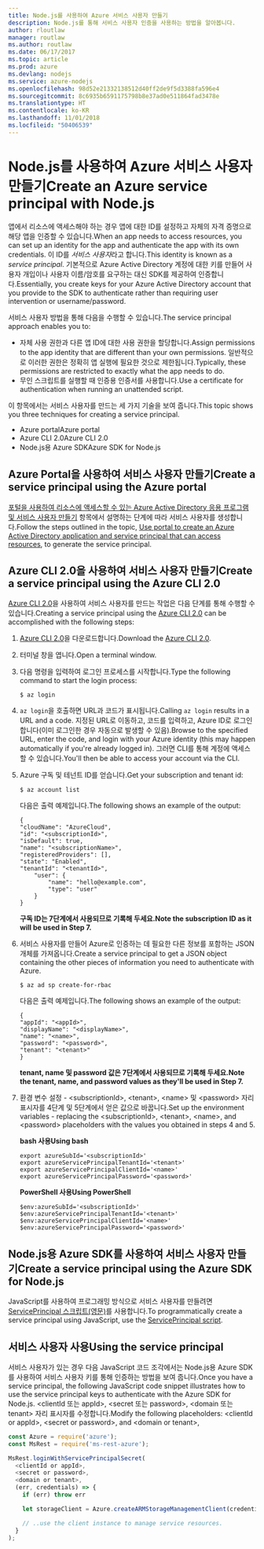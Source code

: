 ```yaml
---
title: Node.js를 사용하여 Azure 서비스 사용자 만들기
description: Node.js를 통해 서비스 사용자 인증을 사용하는 방법을 알아봅니다.
author: rloutlaw
manager: routlaw
ms.author: routlaw
ms.date: 06/17/2017
ms.topic: article
ms.prod: azure
ms.devlang: nodejs
ms.service: azure-nodejs
ms.openlocfilehash: 98d52e21332138512d40ff2de9f5d3388fa596e4
ms.sourcegitcommit: 8c6935b6591175798b8e37ad0e511864fad3478e
ms.translationtype: HT
ms.contentlocale: ko-KR
ms.lasthandoff: 11/01/2018
ms.locfileid: "50406539"
---
```

# <a name="create-an-azure-service-principal-with-nodejs"></a><span data-ttu-id="d4746-103">Node.js를 사용하여 Azure 서비스 사용자 만들기</span><span class="sxs-lookup"><span data-stu-id="d4746-103">Create an Azure service principal with Node.js</span></span> 

<span data-ttu-id="d4746-104">앱에서 리소스에 액세스해야 하는 경우 앱에 대한 ID를 설정하고 자체의 자격 증명으로 해당 앱을 인증할 수 있습니다.</span><span class="sxs-lookup"><span data-stu-id="d4746-104">When an app needs to access resources, you can set up an identity for the app and authenticate the app with its own credentials.</span></span> <span data-ttu-id="d4746-105">이 ID를 *서비스 사용자*라고 합니다.</span><span class="sxs-lookup"><span data-stu-id="d4746-105">This identity is known as a *service principal*.</span></span> <span data-ttu-id="d4746-106">기본적으로 Azure Active Directory 계정에 대한 키를 만들어 사용자 개입이나 사용자 이름/암호를 요구하는 대신 SDK를 제공하여 인증합니다.</span><span class="sxs-lookup"><span data-stu-id="d4746-106">Essentially, you create keys for your Azure Active Directory account that you provide to the SDK to authenticate rather than requiring user intervention or username/password.</span></span>

<span data-ttu-id="d4746-107">서비스 사용자 방법을 통해 다음을 수행할 수 있습니다.</span><span class="sxs-lookup"><span data-stu-id="d4746-107">The service principal approach enables you to:</span></span>
- <span data-ttu-id="d4746-108">자체 사용 권한과 다른 앱 ID에 대한 사용 권한을 할당합니다.</span><span class="sxs-lookup"><span data-stu-id="d4746-108">Assign permissions to the app identity that are different than your own permissions.</span></span> <span data-ttu-id="d4746-109">일반적으로 이러한 권한은 정확히 앱 실행에 필요한 것으로 제한됩니다.</span><span class="sxs-lookup"><span data-stu-id="d4746-109">Typically, these permissions are restricted to exactly what the app needs to do.</span></span>
- <span data-ttu-id="d4746-110">무인 스크립트를 실행할 때 인증용 인증서를 사용합니다.</span><span class="sxs-lookup"><span data-stu-id="d4746-110">Use a certificate for authentication when running an unattended script.</span></span>

<span data-ttu-id="d4746-111">이 항목에서는 서비스 사용자를 만드는 세 가지 기술을 보여 줍니다.</span><span class="sxs-lookup"><span data-stu-id="d4746-111">This topic shows you three techniques for creating a service principal.</span></span>

- <span data-ttu-id="d4746-112">Azure portal</span><span class="sxs-lookup"><span data-stu-id="d4746-112">Azure portal</span></span>
- <span data-ttu-id="d4746-113">Azure CLI 2.0</span><span class="sxs-lookup"><span data-stu-id="d4746-113">Azure CLI 2.0</span></span>
- <span data-ttu-id="d4746-114">Node.js용 Azure SDK</span><span class="sxs-lookup"><span data-stu-id="d4746-114">Azure SDK for Node.js</span></span>

## <a name="create-a-service-principal-using-the-azure-portal"></a><span data-ttu-id="d4746-115">Azure Portal을 사용하여 서비스 사용자 만들기</span><span class="sxs-lookup"><span data-stu-id="d4746-115">Create a service principal using the Azure portal</span></span>

<span data-ttu-id="d4746-116">[포털을 사용하여 리소스에 액세스할 수 있는 Azure Active Directory 응용 프로그램 및 서비스 사용자 만들기](https://azure.microsoft.com/documentation/articles/resource-group-create-service-principal-portal/) 항목에서 설명하는 단계에 따라 서비스 사용자를 생성합니다.</span><span class="sxs-lookup"><span data-stu-id="d4746-116">Follow the steps outlined in the topic, [Use portal to create an Azure Active Directory application and service principal that can access resources](https://azure.microsoft.com/documentation/articles/resource-group-create-service-principal-portal/), to generate the service principal.</span></span>

## <a name="create-a-service-principal-using-the-azure-cli-20"></a><span data-ttu-id="d4746-117">Azure CLI 2.0을 사용하여 서비스 사용자 만들기</span><span class="sxs-lookup"><span data-stu-id="d4746-117">Create a service principal using the Azure CLI 2.0</span></span>

<span data-ttu-id="d4746-118">[Azure CLI 2.0](https://docs.microsoft.com/cli/azure/install-az-cli2)을 사용하여 서비스 사용자를 만드는 작업은 다음 단계를 통해 수행할 수 있습니다.</span><span class="sxs-lookup"><span data-stu-id="d4746-118">Creating a service principal using the [Azure CLI 2.0](https://docs.microsoft.com/cli/azure/install-az-cli2) can be accomplished with the following steps:</span></span>

1. <span data-ttu-id="d4746-119">[Azure CLI 2.0](https://docs.microsoft.com/cli/azure/install-az-cli2)을 다운로드합니다.</span><span class="sxs-lookup"><span data-stu-id="d4746-119">Download the [Azure CLI 2.0](https://docs.microsoft.com/cli/azure/install-az-cli2).</span></span>

2. <span data-ttu-id="d4746-120">터미널 창을 엽니다.</span><span class="sxs-lookup"><span data-stu-id="d4746-120">Open a terminal window.</span></span>

3. <span data-ttu-id="d4746-121">다음 명령을 입력하여 로그인 프로세스를 시작합니다.</span><span class="sxs-lookup"><span data-stu-id="d4746-121">Type the following command to start the login process:</span></span>

    ```shell
    $ az login
    ```

4. <span data-ttu-id="d4746-122">`az login`을 호출하면 URL과 코드가 표시됩니다.</span><span class="sxs-lookup"><span data-stu-id="d4746-122">Calling `az login` results in a URL and a code.</span></span> <span data-ttu-id="d4746-123">지정된 URL로 이동하고, 코드를 입력하고, Azure ID로 로그인합니다(이미 로그인한 경우 자동으로 발생할 수 있음).</span><span class="sxs-lookup"><span data-stu-id="d4746-123">Browse to the specified URL, enter the code, and login with your Azure identity (this may happen automatically if you're already logged in).</span></span> <span data-ttu-id="d4746-124">그러면 CLI를 통해 계정에 액세스할 수 있습니다.</span><span class="sxs-lookup"><span data-stu-id="d4746-124">You'll then be able to access your account via the CLI.</span></span>

5. <span data-ttu-id="d4746-125">Azure 구독 및 테넌트 ID를 얻습니다.</span><span class="sxs-lookup"><span data-stu-id="d4746-125">Get your subscription and tenant id:</span></span>

    ```shell
    $ az account list
    ```

    <span data-ttu-id="d4746-126">다음은 출력 예제입니다.</span><span class="sxs-lookup"><span data-stu-id="d4746-126">The following shows an example of the output:</span></span>

    ```shell
    {
    "cloudName": "AzureCloud",
    "id": "<subscriptionId>",
    "isDefault": true,
    "name": "<subscriptionName>",
    "registeredProviders": [],
    "state": "Enabled",
    "tenantId": "<tenantId>",
        "user": {
            "name": "hello@example.com",
            "type": "user"
        }
    }
    ```

    <span data-ttu-id="d4746-127">**구독 ID는 7단계에서 사용되므로 기록해 두세요.**</span><span class="sxs-lookup"><span data-stu-id="d4746-127">**Note the subscription ID as it will be used in Step 7.**</span></span>

6. <span data-ttu-id="d4746-128">서비스 사용자를 만들어 Azure로 인증하는 데 필요한 다른 정보를 포함하는 JSON 개체를 가져옵니다.</span><span class="sxs-lookup"><span data-stu-id="d4746-128">Create a service principal to get a JSON object containing the other pieces of information you need to authenticate with Azure.</span></span>

    ```shell
    $ az ad sp create-for-rbac
    ```

    <span data-ttu-id="d4746-129">다음은 출력 예제입니다.</span><span class="sxs-lookup"><span data-stu-id="d4746-129">The following shows an example of the output:</span></span>

    ```shell
    {
    "appId": "<appId>",
    "displayName": "<displayName>",
    "name": "<name>",
    "password": "<password>",
    "tenant": "<tenant>"
    }
    ```

    <span data-ttu-id="d4746-130">**tenant, name 및 password 값은 7단계에서 사용되므로 기록해 두세요.**</span><span class="sxs-lookup"><span data-stu-id="d4746-130">**Note the tenant, name, and password values as they'll be used in Step 7.**</span></span>

7. <span data-ttu-id="d4746-131">환경 변수 설정 - &lt;subscriptionId>, &lt;tenant>, &lt;name> 및 &lt;password> 자리 표시자를 4단계 및 5단계에서 얻은 값으로 바꿉니다.</span><span class="sxs-lookup"><span data-stu-id="d4746-131">Set up the environment variables - replacing the &lt;subscriptionId>, &lt;tenant>, &lt;name>, and &lt;password> placeholders with the values you obtained in steps 4 and 5.</span></span> 

    <span data-ttu-id="d4746-132">**bash 사용**</span><span class="sxs-lookup"><span data-stu-id="d4746-132">**Using bash**</span></span>

    ```shell
    export azureSubId='<subscriptionId>'
    export azureServicePrincipalTenantId='<tenant>'
    export azureServicePrincipalClientId='<name>'
    export azureServicePrincipalPassword='<password>'
    ```

    <span data-ttu-id="d4746-133">**PowerShell 사용**</span><span class="sxs-lookup"><span data-stu-id="d4746-133">**Using PowerShell**</span></span>

    ```shell
    $env:azureSubId='<subscriptionId>'
    $env:azureServicePrincipalTenantId='<tenant>'
    $env:azureServicePrincipalClientId='<name>'
    $env:azureServicePrincipalPassword='<password>'
    ```

## <a name="create-a-service-principal-using-the-azure-sdk-for-nodejs"></a><span data-ttu-id="d4746-134">Node.js용 Azure SDK를 사용하여 서비스 사용자 만들기</span><span class="sxs-lookup"><span data-stu-id="d4746-134">Create a service principal using the Azure SDK for Node.js</span></span>

<span data-ttu-id="d4746-135">JavaScript를 사용하여 프로그래밍 방식으로 서비스 사용자를 만들려면 [ServicePrincipal 스크립트(영문)](https://github.com/Azure/azure-sdk-for-node/tree/master/Documentation/ServicePrincipal)를 사용합니다.</span><span class="sxs-lookup"><span data-stu-id="d4746-135">To programmatically create a service principal using JavaScript, use the [ServicePrincipal script](https://github.com/Azure/azure-sdk-for-node/tree/master/Documentation/ServicePrincipal).</span></span>   

## <a name="using-the-service-principal"></a><span data-ttu-id="d4746-136">서비스 사용자 사용</span><span class="sxs-lookup"><span data-stu-id="d4746-136">Using the service principal</span></span>

<span data-ttu-id="d4746-137">서비스 사용자가 있는 경우 다음 JavaScript 코드 조각에서는 Node.js용 Azure SDK를 사용하여 서비스 사용자 키를 통해 인증하는 방법을 보여 줍니다.</span><span class="sxs-lookup"><span data-stu-id="d4746-137">Once you have a service principal, the following JavaScript code snippet illustrates how to use the service principal keys to authenticate with the Azure SDK for Node.js.</span></span> <span data-ttu-id="d4746-138">&lt;clientId 또는 appId>, &lt;secret 또는 password>, &lt;domain 또는 tenant> 자리 표시자를 수정합니다.</span><span class="sxs-lookup"><span data-stu-id="d4746-138">Modify the following placeholders: &lt;clientId or appId>, &lt;secret or password>, and &lt;domain or tenant>,</span></span>

```javascript
const Azure = require('azure');
const MsRest = require('ms-rest-azure');

MsRest.loginWithServicePrincipalSecret(
  <clientId or appId>,
  <secret or password>,
  <domain or tenant>,
  (err, credentials) => {
    if (err) throw err

    let storageClient = Azure.createARMStorageManagementClient(credentials, '<azure-subscription-id>');

    // ..use the client instance to manage service resources.
  }
);
```
